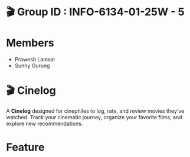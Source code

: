 # 🎬 Group ID : INFO-6134-01-25W - 5
# Members
- Prawesh Lamsal
- Sunny Gurung

# 🎬 Cinelog
A **Cinelog** designed for cinephiles to log, rate, and review movies they’ve watched. Track your cinematic journey, organize your favorite films, and explore new recommendations.

#  Feature